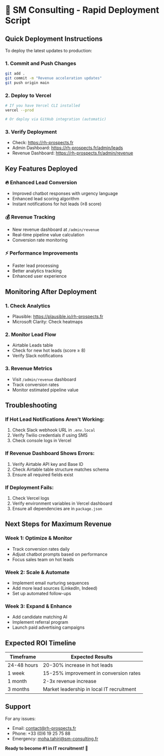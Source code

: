 # 🚀 SM Consulting - Rapid Deployment Script

## Quick Deployment Instructions

To deploy the latest updates to production:

### 1. Commit and Push Changes
```bash
git add .
git commit -m "Revenue acceleration updates"
git push origin main
```

### 2. Deploy to Vercel
```bash
# If you have Vercel CLI installed
vercel --prod

# Or deploy via GitHub integration (automatic)
```

### 3. Verify Deployment
- Check: https://rh-prospects.fr
- Admin Dashboard: https://rh-prospects.fr/admin/leads
- Revenue Dashboard: https://rh-prospects.fr/admin/revenue

## Key Features Deployed

### 🔥 Enhanced Lead Conversion
- Improved chatbot responses with urgency language
- Enhanced lead scoring algorithm
- Instant notifications for hot leads (≥8 score)

### 💰 Revenue Tracking
- New revenue dashboard at `/admin/revenue`
- Real-time pipeline value calculation
- Conversion rate monitoring

### ⚡ Performance Improvements
- Faster lead processing
- Better analytics tracking
- Enhanced user experience

## Monitoring After Deployment

### 1. Check Analytics
- Plausible: https://plausible.io/rh-prospects.fr
- Microsoft Clarity: Check heatmaps

### 2. Monitor Lead Flow
- Airtable Leads table
- Check for new hot leads (score ≥ 8)
- Verify Slack notifications

### 3. Revenue Metrics
- Visit `/admin/revenue` dashboard
- Track conversion rates
- Monitor estimated pipeline value

## Troubleshooting

### If Hot Lead Notifications Aren't Working:
1. Check Slack webhook URL in `.env.local`
2. Verify Twilio credentials if using SMS
3. Check console logs in Vercel

### If Revenue Dashboard Shows Errors:
1. Verify Airtable API key and Base ID
2. Check Airtable table structure matches schema
3. Ensure all required fields exist

### If Deployment Fails:
1. Check Vercel logs
2. Verify environment variables in Vercel dashboard
3. Ensure all dependencies are in `package.json`

## Next Steps for Maximum Revenue

### Week 1: Optimize & Monitor
- Track conversion rates daily
- Adjust chatbot prompts based on performance
- Focus sales team on hot leads

### Week 2: Scale & Automate
- Implement email nurturing sequences
- Add more lead sources (LinkedIn, Indeed)
- Set up automated follow-ups

### Week 3: Expand & Enhance
- Add candidate matching AI
- Implement referral program
- Launch paid advertising campaigns

## Expected ROI Timeline

| Timeframe | Expected Results |
|-----------|------------------|
| 24-48 hours | 20-30% increase in hot leads |
| 1 week | 15-25% improvement in conversion rates |
| 1 month | 2-3x revenue increase |
| 3 months | Market leadership in local IT recruitment |

## Support

For any issues:
- Email: contact@rh-prospects.fr
- Phone: +33 (0)6 19 25 75 88
- Emergency: moha.tahiri@sm-consulting.fr

**Ready to become #1 in IT recruitment! 🚀**
